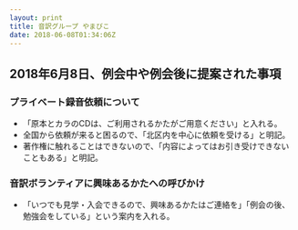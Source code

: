 ```yaml
---
layout: print
title: 音訳グループ やまびこ
date: 2018-06-08T01:34:06Z
---
```


## 2018年6月8日、例会中や例会後に提案された事項

### プライベート録音依頼について

- 「原本とカラのCDは、ご利用されるかたがご用意ください」と入れる。
- 全国から依頼が来ると困るので、「北区内を中心に依頼を受ける」と明記。
- 著作権に触れることはできないので、「内容によってはお引き受けできないこともある」と明記。

### 音訳ボランティアに興味あるかたへの呼びかけ

- 「いつでも見学・入会できるので、興味あるかたはご連絡を」「例会の後、勉強会をしている」という案内を入れる。


